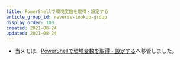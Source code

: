 ```yaml
---
title: PowerShellで環境変数を取得・設定する
article_group_id: reverse-lookup-group
display_order: 100
created: 2021-08-24
updated: 2021-08-24
---
```

- 当メモは、[PowerShellで環境変数を取得・設定する](https://thinktwice.tech/it/powershell/get_and_set_environment_variables_in_powershell/)へ移管しました。
